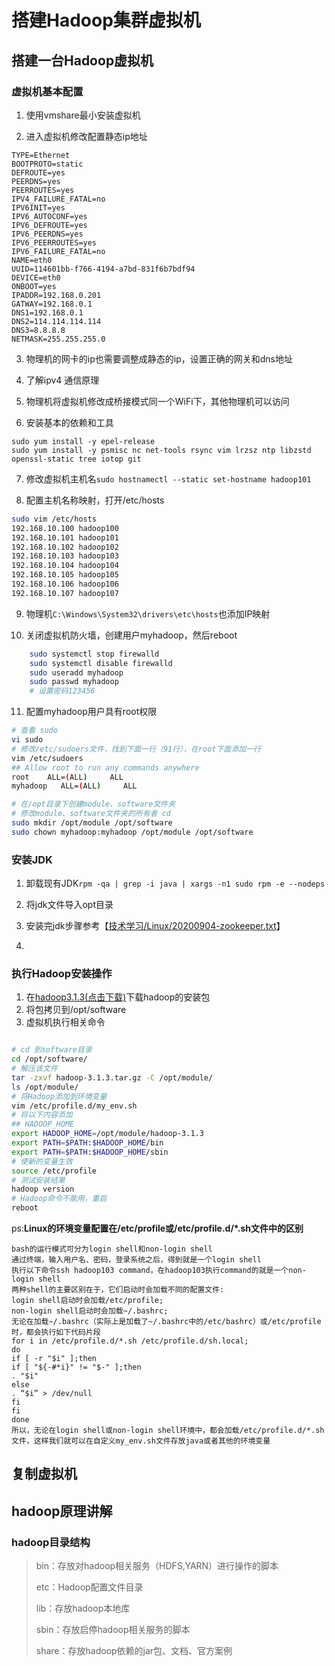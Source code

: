 # 搭建Hadoop集群虚拟机

## 搭建一台Hadoop虚拟机

### 虚拟机基本配置

1. 使用vmshare最小安装虚拟机

2. 进入虚拟机修改配置静态ip地址

```properties
TYPE=Ethernet
BOOTPROTO=static
DEFROUTE=yes
PEERDNS=yes
PEERROUTES=yes
IPV4_FAILURE_FATAL=no
IPV6INIT=yes
IPV6_AUTOCONF=yes
IPV6_DEFROUTE=yes
IPV6_PEERDNS=yes
IPV6_PEERROUTES=yes
IPV6_FAILURE_FATAL=no
NAME=eth0
UUID=114601bb-f766-4194-a7bd-831f6b7bdf94
DEVICE=eth0
ONBOOT=yes
IPADDR=192.168.0.201
GATWAY=192.168.0.1
DNS1=192.168.0.1
DNS2=114.114.114.114
DNS3=8.8.8.8
NETMASK=255.255.255.0
```

3. 物理机的网卡的ip也需要调整成静态的ip，设置正确的网关和dns地址

4. 了解ipv4 通信原理

5. 物理机将虚拟机修改成桥接模式同一个WiFi下，其他物理机可以访问

6. 安装基本的依赖和工具

```shell
sudo yum install -y epel-release
sudo yum install -y psmisc nc net-tools rsync vim lrzsz ntp libzstd openssl-static tree iotop git
```

7. 修改虚拟机主机名`sudo hostnamectl --static set-hostname hadoop101`

8. 配置主机名称映射，打开/etc/hosts

```sh
sudo vim /etc/hosts
192.168.10.100 hadoop100
192.168.10.101 hadoop101
192.168.10.102 hadoop102
192.168.10.103 hadoop103
192.168.10.104 hadoop104
192.168.10.105 hadoop105
192.168.10.106 hadoop106
192.168.10.107 hadoop107
```

9. 物理机`C:\Windows\System32\drivers\etc\hosts`也添加IP映射

10. 关闭虚拟机防火墙，创建用户myhadoop，然后reboot

```sh
    sudo systemctl stop firewalld
    sudo systemctl disable firewalld
    sudo useradd myhadoop
    sudo passwd myhadoop
    # 设置密码123456
```

11. 配置myhadoop用户具有root权限

```sh
# 查看 sudo
vi sudo
# 修改/etc/sudoers文件，找到下面一行（91行），在root下面添加一行
vim /etc/sudoers
## Allow root to run any commands anywhere
root    ALL=(ALL)     ALL
myhadoop   ALL=(ALL)     ALL

# 在/opt目录下创建module、software文件夹
# 修改module、software文件夹的所有者 cd
sudo mkdir /opt/module /opt/software
sudo chown myhadoop:myhadoop /opt/module /opt/software
```

### 安装JDK

1. 卸载现有JDK`rpm -qa | grep -i java | xargs -n1 sudo rpm -e --nodeps`

2. 将jdk文件导入opt目录

3. 安装完jdk步骤参考【[技术学习/Linux/20200904-zookeeper.txt](../Linux/20200904-zookeeper.txt)】

4. 

### 执行Hadoop安装操作

1. 在[hadoop3.1.3(点击下载)](https://archive.apache.org/dist/hadoop/common/hadoop-3.1.3/)下载hadoop的安装包
2. 将包拷贝到/opt/software
3. 虚拟机执行相关命令

```sh

# cd 到software目录
cd /opt/software/
# 解压该文件
tar -zxvf hadoop-3.1.3.tar.gz -C /opt/module/
ls /opt/module/
# 将Hadoop添加到环境变量
vim /etc/profile.d/my_env.sh
# 将以下内容添加
## HADOOP_HOME
export HADOOP_HOME=/opt/module/hadoop-3.1.3
export PATH=$PATH:$HADOOP_HOME/bin
export PATH=$PATH:$HADOOP_HOME/sbin
# 使新的变量生效
source /etc/profile
# 测试安装结果
hadoop version
# Hadoop命令不能用，重启
reboot
```

ps:**Linux的环境变量配置在/etc/profile或/etc/profile.d/*.sh文件中的区别**

```
bash的运行模式可分为login shell和non-login shell
通过终端，输入用户名、密码，登录系统之后，得到就是一个login shell
执行以下命令ssh hadoop103 command，在hadoop103执行command的就是一个non-login shell
两种shell的主要区别在于，它们启动时会加载不同的配置文件:
login shell启动时会加载/etc/profile;
non-login shell启动时会加载~/.bashrc;
无论在加载~/.bashrc（实际上是加载了~/.bashrc中的/etc/bashrc）或/etc/profile时，都会执行如下代码片段
for i in /etc/profile.d/*.sh /etc/profile.d/sh.local;
do 
if [ -r "$i" ];then
if [ "${-#*i}" != "$-" ];then
. "$i"
else
. “$i” > /dev/null
fi
fi
done
所以，无论在login shell或non-login shell环境中，都会加载/etc/profile.d/*.sh文件，这样我们就可以在自定义my_env.sh文件存放java或者其他的环境变量
```

## 复制虚拟机



## hadoop原理讲解



### hadoop目录结构

> bin：存放对hadoop相关服务（HDFS,YARN）进行操作的脚本
>
> etc：Hadoop配置文件目录
>
> lib：存放hadoop本地库
>
> sbin：存放启停hadoop相关服务的脚本
>
> share：存放hadoop依赖的jar包、文档、官方案例

### 

